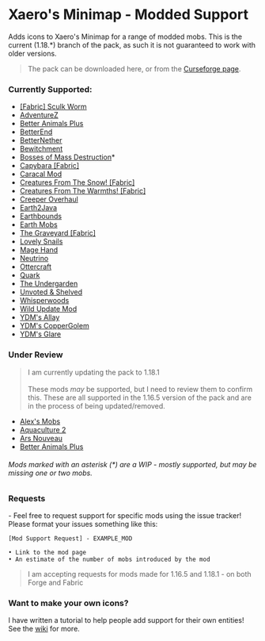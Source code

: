 # Xaero's Minimap - Modded Support

Adds icons to Xaero's Minimap for a range of modded mobs. This is the current (1.18.*) branch of the pack, as such it is not guaranteed to work with older versions.

> The pack can be downloaded here, or from the [Curseforge page](https://www.curseforge.com/minecraft/texture-packs/xaeros-minimap-modded-support).

### Currently Supported:

- [[Fabric] Sculk Worm](https://www.curseforge.com/minecraft/mc-mods/fabric-sculk-worm)
- [AdventureZ](https://www.curseforge.com/minecraft/mc-mods/adventurez)
- [Better Animals Plus](https://www.curseforge.com/minecraft/mc-mods/betteranimalsplus)
- [BetterEnd](https://www.curseforge.com/minecraft/mc-mods/betterend)
- [BetterNether](https://www.curseforge.com/minecraft/mc-mods/betternether)
- [Bewitchment](https://www.curseforge.com/minecraft/mc-mods/bewitchment)
- [Bosses of Mass Destruction](https://www.curseforge.com/minecraft/mc-mods/bosses-of-mass-destruction)*
- [Capybara [Fabric]](https://www.curseforge.com/minecraft/mc-mods/capybara-fabric)
- [Caracal Mod](https://www.curseforge.com/minecraft/mc-mods/caracal-mod)
- [Creatures From The Snow! [Fabric]](https://www.curseforge.com/minecraft/mc-mods/creatures-from-the-snow-fabric)
- [Creatures From The Warmths! [Fabric]](https://www.curseforge.com/minecraft/mc-mods/creatures-from-the-warmths-fabric)
- [Creeper Overhaul](https://www.curseforge.com/minecraft/mc-mods/creeper-overhaul)
- [Earth2Java](https://www.curseforge.com/minecraft/mc-mods/earth2java-fabric)
- [Earthbounds](https://www.curseforge.com/minecraft/mc-mods/earthbounds)
- [Earth Mobs](https://www.curseforge.com/minecraft/mc-mods/earth-mobs)
- [The Graveyard [Fabric]](https://www.curseforge.com/minecraft/mc-mods/the-graveyard-fabric)
- [Lovely Snails](https://www.curseforge.com/minecraft/mc-mods/lovely-snails)
- [Mage Hand](https://www.curseforge.com/minecraft/mc-mods/mage-hand)
- [Neutrino](https://www.curseforge.com/minecraft/mc-mods/neutrino)
- [Ottercraft](https://www.curseforge.com/minecraft/mc-mods/ottercraft)
- [Quark](https://www.curseforge.com/minecraft/mc-mods/quark)
- [The Undergarden](https://www.curseforge.com/minecraft/mc-mods/the-undergarden)
- [Unvoted & Shelved](https://www.curseforge.com/minecraft/mc-mods/unvoted-shelved)
- [Whisperwoods](https://www.curseforge.com/minecraft/mc-mods/whisperwoods)
- [Wild Update Mod](https://www.curseforge.com/minecraft/mc-mods/the-wild-mod)
- [YDM's Allay](https://www.curseforge.com/minecraft/mc-mods/ydms-allay)
- [YDM's CopperGolem](https://www.curseforge.com/minecraft/mc-mods/ydms-coppergolem)
- [YDM's Glare](https://www.curseforge.com/minecraft/mc-mods/ydms-glare)

### Under Review

> I am currently updating the pack to 1.18.1 <br/><br/> These mods _may_ be supported, but I need to review them to confirm this. These are all supported in the 1.16.5 version of the pack and are in the process of being updated/removed.

- [Alex's Mobs](https://www.curseforge.com/minecraft/mc-mods/alexs-mobs)
- [Aquaculture 2](https://www.curseforge.com/minecraft/mc-mods/aquaculture)
- [Ars Nouveau](https://www.curseforge.com/minecraft/mc-mods/ars-nouveau)
- [Better Animals Plus](https://www.curseforge.com/minecraft/mc-mods/betteranimalsplus)

###### Mods marked with an asterisk (\*) are a WIP - mostly supported, but may be missing one or two mobs.

### Requests

\- Feel free to request support for specific mods using the issue tracker! Please format your issues something like this:

```
[Mod Support Request] - EXAMPLE_MOD

• Link to the mod page
• An estimate of the number of mobs introduced by the mod
```
> I am accepting requests for mods made for 1.16.5 and 1.18.1 - on both Forge and Fabric

### Want to make your own icons?

I have written a tutorial to help people add support for their own entities!
See the [wiki](https://github.com/babybluetit/Xaeros-Minimap-Modded-Support/wiki) for more.
